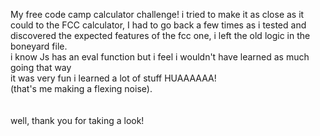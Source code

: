 My free code camp calculator challenge! i tried to make it as close as it could to the FCC calculator, I had to go back a few times as i tested and discovered the expected features of the fcc one, i left the old logic in the boneyard file. </br>
i know Js has an eval function but i feel i wouldn't have learned as much going that way </br>
it was very fun i learned a lot of stuff HUAAAAAA! </br> (that's me making a flexing noise). </br>
</br> </br>
well, thank you for taking a look!

